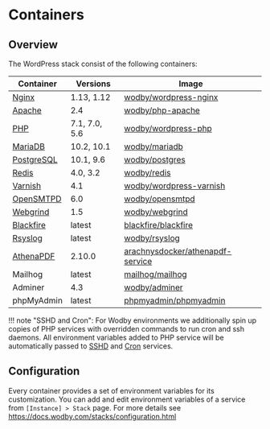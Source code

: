 # Containers 

## Overview

The WordPress stack consist of the following containers:

| Container    | Versions           | Image                              |
| ------------ | ------------------ | ---------------------------------- |
| [Nginx]      | 1.13, 1.12         | [wodby/wordpress-nginx]            |
| [Apache]     | 2.4                | [wodby/php-apache]                 |
| [PHP]        | 7.1, 7.0, 5.6      | [wodby/wordpress-php]              |
| [MariaDB]    | 10.2, 10.1         | [wodby/mariadb]                    |
| [PostgreSQL] | 10.1, 9.6          | [wodby/postgres]                   |
| [Redis]      | 4.0, 3.2           | [wodby/redis]                      |
| [Varnish]    | 4.1                | [wodby/wordpress-varnish]          |
| [OpenSMTPD]  | 6.0                | [wodby/opensmtpd]                  |
| [Webgrind]   | 1.5                | [wodby/webgrind]                   |
| [Blackfire]  | latest             | [blackfire/blackfire]              |
| [Rsyslog]    | latest             | [wodby/rsyslog]                    |
| [AthenaPDF]  | 2.10.0             | [arachnysdocker/athenapdf-service] |
| Mailhog      | latest             | [mailhog/mailhog]                  |
| Adminer      | 4.3                | [wodby/adminer]                    |
| phpMyAdmin   | latest             | [phpmyadmin/phpmyadmin]            |

!!! note "SSHD and Cron":
    For Wodby environments we additionally spin up copies of PHP services with overridden commands to run cron and ssh daemons. All environment variables added to PHP service will be automatically passed to [SSHD] and [Cron] services.

## Configuration

Every container provides a set of environment variables for its customization. You can add and edit environment variables of a service from `[Instance] > Stack` page. For more details see https://docs.wodby.com/stacks/configuration.html  

[Apache]: apache.md
[AthenaPDF]: athenapdf.md
[Blackfire]: blackfire.md
[Mailhog]: mailhog.md
[MariaDB]: mariadb.md
[Nginx]: nginx.md
[OpenSMTPD]: opensmtpd.md
[PHP]: php.md
[PostgreSQL]: postgres.md
[Redis]: redis.md
[Rsyslog]: rsyslog.md
[Varnish]: varnish.md
[Webgrind]: webgrind.md

[SSHD]: ssh.md
[Cron]: cron.md

[wodby/wordpress-nginx]: https://github.com/wodby/wordpress-nginx
[wodby/php-apache]: https://github.com/wodby/php-apache
[wodby/wordpress]: https://github.com/wodby/wordpress
[wodby/wordpress-php]: https://github.com/wodby/wordpress-php
[wodby/mariadb]: https://github.com/wodby/mariadb
[wodby/postgres]: https://github.com/wodby/postgres
[wodby/redis]: https://github.com/wodby/redis
[wodby/opensmtpd]: https://github.com/wodby/opensmtpd
[wodby/wordpress-varnish]: https://github.com/wodby/wordpress-varnish
[wodby/memcached]: https://github.com/wodby/memcached
[wodby/webgrind]: https://hub.docker.com/r/wodby/webgrind
[blackfire/blackfire]: https://hub.docker.com/r/blackfire/blackfire
[wodby/rsyslog]: https://hub.docker.com/r/wodby/rsyslog
[arachnysdocker/athenapdf-service]: https://hub.docker.com/r/arachnysdocker/athenapdf-service
[mailhog/mailhog]: https://hub.docker.com/r/mailhog/mailhog
[wodby/adminer]: https://hub.docker.com/r/wodby/adminer
[phpmyadmin/phpmyadmin]: https://hub.docker.com/r/phpmyadmin/phpmyadmin
[portainer/portainer]: https://hub.docker.com/portainer/portainer
[_/node]: https://hub.docker.com/_/node
[_/traefik]: https://hub.docker.com/_/traefik

